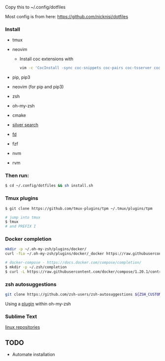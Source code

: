 Copy this to ~/.config/dotfiles

Most config is from here: https://github.com/nicknisi/dotfiles

### Install

- tmux
- neovim

  - Install coc extensions with

    ```bash
    vim -c 'CocInstall -sync coc-snippets coc-pairs coc-tsserver coc-eslint coc-prettier coc-json coc-emmet coc-java|q'
    ```

- pip, pip3
- neovim (for pip and pip3)
- zsh
- oh-my-zsh
- cmake
- [silver search](https://github.com/ggreer/the_silver_searcher)
- [fd](https://github.com/sharkdp/fd)
- fzf
- nvm
- rvm

### Then run:

```sh
$ cd ~/.config/dotfiles && sh install.sh
```

### Tmux plugins

```sh
$ git clone https://github.com/tmux-plugins/tpm ~/.tmux/plugins/tpm

# jump into tmux
$ tmux
# and PREFIX I
```

### Docker completion

```sh
mkdir -p ~/.oh-my-zsh/plugins/docker/
curl -fLo ~/.oh-my-zsh/plugins/docker/_docker https://raw.githubusercontent.com/docker/cli/master/contrib/completion/zsh/_docker

# docker-compose - https://docs.docker.com/compose/completion/
$ mkdir -p ~/.zsh/completion
$ curl -L https://raw.githubusercontent.com/docker/compose/1.20.1/contrib/completion/zsh/_docker-compose > ~/.zsh/completion/_docker-compose
```

### zsh autosuggestions

```sh
git clone https://github.com/zsh-users/zsh-autosuggestions ${ZSH_CUSTOM:-~/.oh-my-zsh/custom}/plugins/zsh-autosuggestions
```

Using a [plugin](https://github.com/robbyrussell/oh-my-zsh#using-oh-my-zsh) within oh-my-zsh

### Sublime Text

[linux repositories](https://www.sublimetext.com/docs/3/linux_repositories.html)

## TODO

- Automate installation

